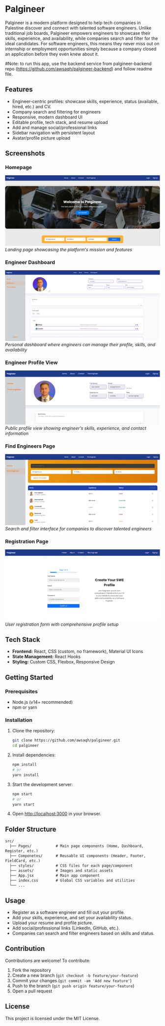 # Palgineer

Palgineer is a modern platform designed to help tech companies in Palestine discover and connect with talented software engineers. Unlike traditional job boards, Palgineer empowers engineers to showcase their skills, experience, and availability, while companies search and filter for the ideal candidates. For software engineers, this means they never miss out on internship or employment opportunities simply because a company closed an application before they even knew about it.


#Note: to run this app, use the backend service from palgineer-backend repo (https://github.com/awsaqh/palgineer-backend) and follow readme file.

## Features
- Engineer-centric profiles: showcase skills, experience, status (available, hired, etc.) and CV.
- Company search and filtering for engineers
- Responsive, modern dashboard UI
- Editable profile, tech stack, and resume upload
- Add and manage social/professional links
- Sidebar navigation with persistent layout
- Avatar/profile picture upload

## Screenshots

### Homepage
![Homepage](./screenshots/home.png)
*Landing page showcasing the platform's mission and features*

### Engineer Dashboard
![Dashboard](./screenshots/dashboard.png)
*Personal dashboard where engineers can manage their profile, skills, and availability*


### Engineer Profile View
![Profile](./screenshots/visit_profile.png)
*Public profile view showing engineer's skills, experience, and contact information*

### Find Engineers Page
![Find Engineers](./screenshots/find.png)
*Search and filter interface for companies to discover talented engineers*

### Registration Page
![Registration](./screenshots/signup.png)
*User registration form with comprehensive profile setup*


## Tech Stack
- **Frontend:** React, CSS (custom, no framework), Material UI Icons
- **State Management:** React Hooks
- **Styling:** Custom CSS, Flexbox, Responsive Design

## Getting Started

### Prerequisites
- Node.js (v14+ recommended)
- npm or yarn

### Installation
1. Clone the repository:
   ```bash
   git clone https://github.com/awsaqh/palgineer.git
   cd palgineer
   ```
2. Install dependencies:
   ```bash
   npm install
   # or
   yarn install
   ```
3. Start the development server:
   ```bash
   npm start
   # or
   yarn start
   ```
4. Open [http://localhost:3000](http://localhost:3000) in your browser.

## Folder Structure
```
src/
  ├── Pages/           # Main page components (Home, Dashboard, Register, etc.)
  ├── Componetns/      # Reusable UI components (Header, Footer, FieldCard, etc.)
  ├── styles/          # CSS files for each page/component
  ├── assets/          # Images and static assets
  ├── App.jsx          # Main app component
  ├── index.css        # Global CSS variables and utilities
  └── ...
```

## Usage
- Register as a software engineer and fill out your profile.
- Add your skills, experience, and set your availability status.
- Upload your resume and profile picture.
- Add social/professional links (LinkedIn, GitHub, etc.).
- Companies can search and filter engineers based on skills and status.

## Contribution
Contributions are welcome! To contribute:
1. Fork the repository
2. Create a new branch (`git checkout -b feature/your-feature`)
3. Commit your changes (`git commit -am 'Add new feature'`)
4. Push to the branch (`git push origin feature/your-feature`)
5. Open a pull request

## License
This project is licensed under the MIT License.
